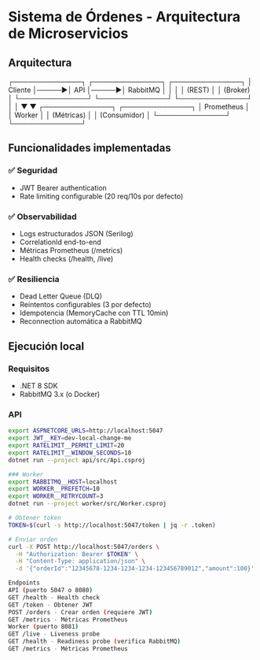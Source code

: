# Sistema de Órdenes - Arquitectura de Microservicios

## Arquitectura
┌──────────────┐ ┌──────────────┐ ┌──────────────┐
│ Cliente │─────▶│ API │─────▶│ RabbitMQ │
│ │ │ (REST) │ │ (Broker) │
└──────────────┘ └──────────────┘ └──────────────┘
│ │
▼ ▼
┌──────────────┐ ┌──────────────┐
│ Prometheus │ │ Worker │
│ (Métricas) │ │ (Consumidor) │
└──────────────┘ └──────────────┘


## Funcionalidades implementadas

### ✅ Seguridad
- JWT Bearer authentication
- Rate limiting configurable (20 req/10s por defecto)

### ✅ Observabilidad
- Logs estructurados JSON (Serilog)
- CorrelationId end-to-end
- Métricas Prometheus (/metrics)
- Health checks (/health, /live)

### ✅ Resiliencia
- Dead Letter Queue (DLQ)
- Reintentos configurables (3 por defecto)
- Idempotencia (MemoryCache con TTL 10min)
- Reconnection automática a RabbitMQ

## Ejecución local

### Requisitos
- .NET 8 SDK
- RabbitMQ 3.x (o Docker)

### API
```bash
export ASPNETCORE_URLS=http://localhost:5047
export JWT__KEY=dev-local-change-me
export RATELIMIT__PERMIT_LIMIT=20
export RATELIMIT__WINDOW_SECONDS=10
dotnet run --project api/src/Api.csproj

### Worker
export RABBITMQ__HOST=localhost
export WORKER__PREFETCH=10
export WORKER__RETRYCOUNT=3
dotnet run --project worker/src/Worker.csproj

# Obtener token
TOKEN=$(curl -s http://localhost:5047/token | jq -r .token)

# Enviar orden
curl -X POST http://localhost:5047/orders \
  -H "Authorization: Bearer $TOKEN" \
  -H "Content-Type: application/json" \
  -d '{"orderId":"12345678-1234-1234-1234-123456789012","amount":100}'

Endpoints
API (puerto 5047 o 8080)
GET /health - Health check
GET /token - Obtener JWT
POST /orders - Crear orden (requiere JWT)
GET /metrics - Métricas Prometheus
Worker (puerto 8081)
GET /live - Liveness probe
GET /health - Readiness probe (verifica RabbitMQ)
GET /metrics - Métricas Prometheus